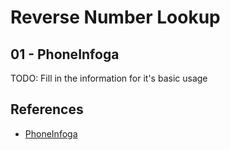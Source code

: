 # Reverse Number Lookup

## 01 - PhoneInfoga

TODO: Fill in the information for it's basic usage

## References

- [PhoneInfoga](https://sundowndev.github.io/phoneinfoga/)
